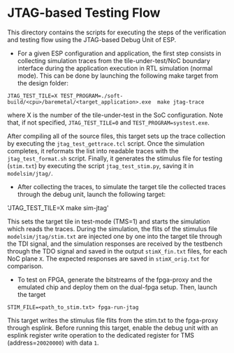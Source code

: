 # JTAG-based Testing Flow

This directory contains the scripts for executing the steps of
the verification and testing flow using the JTAG-based Debug Unit of ESP.

* For a given ESP configuration and application, the first step consists in collecting
simulation traces from the tile-under-test/NoC boundary interface during the application
execution in RTL simulation (normal mode).
This can be done by launching the following make target from the design folder:

`JTAG_TEST_TILE=X TEST_PROGRAM=./soft-build/<cpu>/baremetal/<target_application>.exe  make jtag-trace`

where X is the number of the tile-under-test in the SoC configuration. Note that, if not specified,
`JTAG_TEST_TILE=0` and `TEST_PROGRAM=systest.exe`.

After compiling all of the source files, this target sets up the trace collection by executing the `jtag_test_gettrace.tcl` script. Once the simulation completes, it reformats the list into readable traces with the `jtag_test_format.sh` script. Finally, it generates the stimulus file for testing (`stim.txt`) by executing the script `jtag_test_stim.py`, saving it in `modelsim/jtag/`.

* After collecting the traces, to simulate the target tile the collected traces through the debug unit, launch the following target:

'JTAG_TEST_TILE=X make sim-jtag'

This sets the target tile in test-mode (TMS=1) and starts the simulation which reads the traces. During the simulation, the flits of the stimulus file `modelsim/jtag/stim.txt` are injected one by one into the target tile through the TDI signal, and the simulation responses are received by the testbench through the TDO signal and saved in the output `stimX_fin.txt` files, for each NoC plane `X`. The expected responses are saved in `stimX_orig.txt` for comparison.

* To test on FPGA, generate the bitstreams of the fpga-proxy and the emulated chip and deploy them on the dual-fpga setup. Then, launch the target

`STIM_FILE=<path_to_stim.txt> fpga-run-jtag`

This target writes the stimulus file flits from the stim.txt to the fpga-proxy through esplink. Before running this target, enable the debug unit with an esplink register write operation to the dedicated register for TMS (address=`20020000`) with data `1`.
